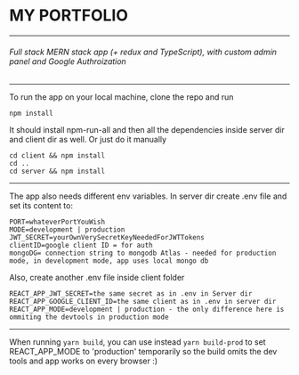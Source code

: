 # MY PORTFOLIO

---

###### Full stack MERN stack app (+ redux and TypeScript), with custom admin panel and Google Authroization

---

To run the app on your local machine, clone the repo and run

```
npm install
```

It should install npm-run-all and then all the dependencies inside server dir and client dir as well.
Or just do it manually

```
cd client && npm install
cd ..
cd server && npm install
```

---

The app also needs different env variables.
In server dir create .env file and set its content to:

```
PORT=whateverPortYouWish
MODE=development | production
JWT_SECRET=yourOwnVerySecretKeyNeededForJWTTokens
clientID=google client ID = for auth
mongoDG= connection string to mongodb Atlas - needed for production mode, in development mode, app uses local mongo db
```

Also, create another .env file inside client folder

```
REACT_APP_JWT_SECRET=the same secret as in .env in Server dir
REACT_APP_GOOGLE_CLIENT_ID=the same client as in .env in server dir
REACT_APP_MODE=development | production - the only difference here is ommiting the devtools in production mode
```

---

When running `yarn build`, you can use instead `yarn build-prod` to set REACT_APP_MODE to 'production' temporarily so the build omits the dev tools and app works on every browser :)
